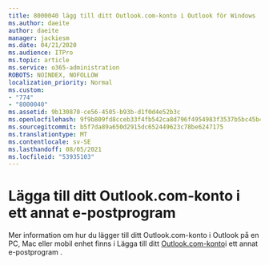 ```yaml
---
title: 8000040 lägg till ditt Outlook.com-konto i Outlook för Windows
ms.author: daeite
author: daeite
manager: jackiesm
ms.date: 04/21/2020
ms.audience: ITPro
ms.topic: article
ms.service: o365-administration
ROBOTS: NOINDEX, NOFOLLOW
localization_priority: Normal
ms.custom:
- "774"
- "8000040"
ms.assetid: 9b130870-ce56-4505-b93b-d1f0d4e52b3c
ms.openlocfilehash: 9f9b809fd8cceb33f4fb542ca8d796f4954983f3537b5bc45b47a68b96f999b6
ms.sourcegitcommit: b5f7da89a650d2915dc652449623c78be6247175
ms.translationtype: MT
ms.contentlocale: sv-SE
ms.lasthandoff: 08/05/2021
ms.locfileid: "53935103"
---
```

# <a name="add-your-outlookcom-account-to-another-mail-app"></a>Lägga till ditt Outlook.com-konto i ett annat e-postprogram

Mer information om hur du lägger till ditt Outlook.com-konto i Outlook på en PC, Mac eller mobil enhet finns i Lägga till ditt [Outlook.com-konto](https://support.office.com/article/73f3b178-0009-41ae-aab1-87b80fa94970?wt.mc_id=Office_Outlook_com_Alchemy)i ett annat e-postprogram .
  